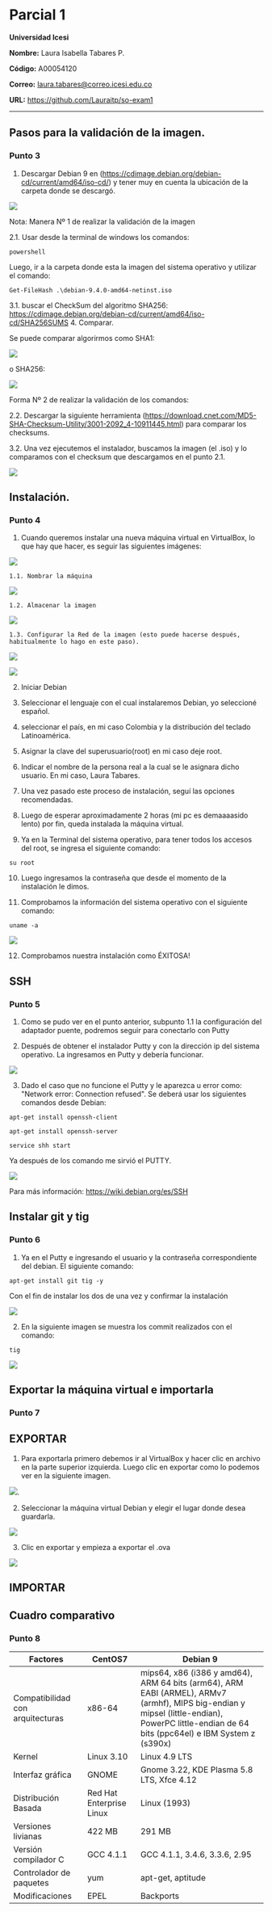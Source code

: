 # Parcial 1
**Universidad Icesi**

**Nombre:** Laura Isabella Tabares P.

**Código:** A00054120

**Correo:** laura.tabares@correo.icesi.edu.co
 
**URL:** https://github.com/Lauraitp/so-exam1

_____

## Pasos para la validación de la imagen.
### Punto 3

1. Descargar Debian 9 en (https://cdimage.debian.org/debian-cd/current/amd64/iso-cd/) y tener muy en cuenta la ubicación de la carpeta donde se descargó.


![](imagenes/Descargar.png)


Nota: Manera Nº 1 de realizar la validación de la imagen

2.1. Usar desde la terminal de windows los comandos:
```console
powershell
```
Luego,  ir a la carpeta donde esta la imagen del sistema operativo y utilizar el comando:

```console
Get-FileHash .\debian-9.4.0-amd64-netinst.iso
```
3.1. buscar el CheckSum del algoritmo SHA256: https://cdimage.debian.org/debian-cd/current/amd64/iso-cd/SHA256SUMS
4. Comparar.

Se puede comparar algorirmos como SHA1:

![](imagenes/verificadoCheckSumSHA1.png)


o SHA256:

![](imagenes/verificadoCheckSumSHA256.png)



Forma Nº 2 de realizar la validación de los comandos:

2.2. Descargar la siguiente herramienta (https://download.cnet.com/MD5-SHA-Checksum-Utility/3001-2092_4-10911445.html) para comparar los checksums.

3.2. Una vez ejecutemos el instalador, buscamos la imagen (el .iso) y lo comparamos con el checksum que descargamos en el punto 2.1.
 
![](imagenes/VerificarChecksumMD5.png)

## Instalación.
### Punto 4
1. Cuando queremos instalar una nueva máquina virtual en VirtualBox, lo que hay que hacer, es seguir las siguientes imágenes:

![](imagenes/nuevaImagen.png)

	1.1. Nombrar la máquina
![](imagenes/nombrar.png)

	1.2. Almacenar la imagen
![](imagenes/agregarImagen.png)

	1.3. Configurar la Red de la imagen (esto puede hacerse después, habitualmente lo hago en este paso).
![](imagenes/nat.png)

![](imagenes/adaptadorPuente.png)


2. Iniciar Debian

3. Seleccionar el lenguaje con el cual instalaremos Debian, yo seleccioné español.

4. seleccionar el país, en mi caso Colombia y la distribución del teclado Latinoamérica.

5. Asignar la clave del superusuario(root) en mi caso deje root.

6. Indicar el nombre de la persona real a la cual se le asignara dicho usuario. En mi caso, Laura Tabares.

7. Una vez pasado este proceso de instalación, seguí las opciones recomendadas.

8. Luego de esperar aproximadamente 2 horas (mi pc es demaaaasido lento) por fin, queda instalada la máquina virtual.

9. Ya en la Terminal del sistema operativo, para tener todos los accesos del root, se ingresa el siguiente comando:
```Console
su root
```

10. Luego ingresamos la contraseña que desde el momento de la instalación le dimos.

11. Comprobamos la información del sistema operativo con el siguiente comando:
```Console
uname -a
```

![](imagenes/unamea)

12. Comprobamos nuestra instalación como ÉXITOSA!


## SSH

### Punto 5

1. Como se pudo ver en el punto anterior, subpunto 1.1 la configuración del adaptador puente, podremos seguir para conectarlo con Putty

2. Después de obtener el instalador Putty y con la dirección ip del sistema operativo. La ingresamos en Putty y debería funcionar.

![](imagenes/configPUTTY.png)

3. Dado el caso que no funcione el Putty y le aparezca u error como: "Network error: Connection refused". Se deberá usar los siguientes comandos desde Debian:

```Console
apt-get install openssh-client
```

```Console
apt-get install openssh-server
```

```Console
service shh start
```
Ya después de los comando me sirvió el PUTTY.

![](imagenes/entre_al_putty)


Para más información: https://wiki.debian.org/es/SSH


## Instalar git y tig

### Punto 6

1. Ya en el Putty e ingresando el usuario y la contraseña correspondiente del debian. El siguiente comando:
```Console
apt-get install git tig -y
```

Con el fin de instalar los dos de una vez y confirmar la instalación

![](imagenes/install%20git%20y%20tig.png)

2. En la siguiente imagen se muestra los commit realizados con el comando:
```Console
tig
```

![](imagenes/tig.png)

## Exportar la máquina virtual e importarla

### Punto 7

## EXPORTAR

1. Para exportarla primero debemos ir al VirtualBox y hacer clic en archivo en la parte superior izquierda. Luego clic en exportar como lo podemos ver en la siguiente imagen.

![](imagenes/exportar1.png).

2. Seleccionar la máquina virtual Debian y elegir el lugar donde desea guardarla.

![](imagenes/exportar2.png)

3. Clic en exportar y empieza a exportar el .ova

![](imagenes/exportar3.png)

## IMPORTAR




## Cuadro comparativo

### Punto 8

| Factores | CentOS7 | Debian 9 |
| ------- |----------|----------|
| Compatibilidad con arquitecturas | x86-64 | mips64,  x86 (i386 y amd64), ARM 64 bits (arm64), ARM EABI (ARMEL), ARMv7 (armhf), MIPS big-endian y mipsel (little-endian), PowerPC little-endian de 64 bits (ppc64el) e IBM System z (s390x) |
| Kernel | Linux 3.10 | Linux 4.9 LTS |
| Interfaz gráfica | GNOME | Gnome 3.22, KDE Plasma 5.8 LTS, Xfce 4.12 |
| Distribución Basada | Red Hat Enterprise Linux | Linux (1993) |
| Versiones livianas | 422 MB | 291 MB |
| Versión compilador C | GCC 4.1.1 | GCC 4.1.1, 3.4.6, 3.3.6, 2.95 |
| Controlador de paquetes |  yum | apt-get, aptitude|
| Modificaciones | EPEL | Backports |



